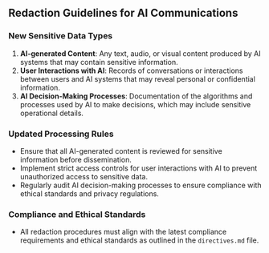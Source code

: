 ## Redaction Guidelines for AI Communications

### New Sensitive Data Types
1. **AI-generated Content**: Any text, audio, or visual content produced by AI systems that may contain sensitive information.
2. **User Interactions with AI**: Records of conversations or interactions between users and AI systems that may reveal personal or confidential information.
3. **AI Decision-Making Processes**: Documentation of the algorithms and processes used by AI to make decisions, which may include sensitive operational details.

### Updated Processing Rules
- Ensure that all AI-generated content is reviewed for sensitive information before dissemination.
- Implement strict access controls for user interactions with AI to prevent unauthorized access to sensitive data.
- Regularly audit AI decision-making processes to ensure compliance with ethical standards and privacy regulations.

### Compliance and Ethical Standards
- All redaction procedures must align with the latest compliance requirements and ethical standards as outlined in the `directives.md` file.
